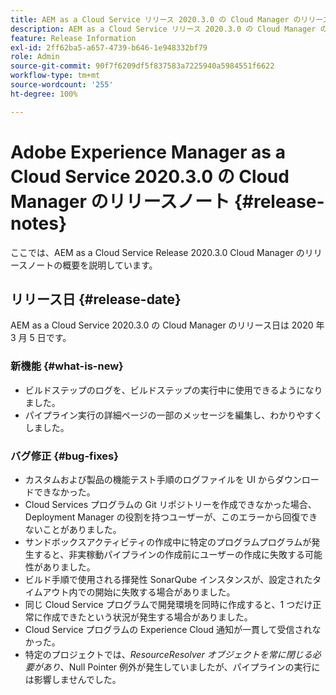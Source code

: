 ```yaml
---
title: AEM as a Cloud Service リリース 2020.3.0 の Cloud Manager のリリースノート
description: AEM as a Cloud Service リリース 2020.3.0 の Cloud Manager のリリースノート
feature: Release Information
exl-id: 2ff62ba5-a657-4739-b646-1e948332bf79
role: Admin
source-git-commit: 90f7f6209df5f837583a7225940a5984551f6622
workflow-type: tm+mt
source-wordcount: '255'
ht-degree: 100%

---
```


# Adobe Experience Manager as a Cloud Service 2020.3.0 の Cloud Manager のリリースノート {#release-notes}

ここでは、AEM as a Cloud Service Release 2020.3.0 Cloud Manager のリリースノートの概要を説明しています。

## リリース日 {#release-date}

AEM as a Cloud Service 2020.3.0 の Cloud Manager のリリース日は 2020 年 3 月 5 日です。

### 新機能 {#what-is-new}

* ビルドステップのログを、ビルドステップの実行中に使用できるようになりました。
* パイプライン実行の詳細ページの一部のメッセージを編集し、わかりやすくしました。

### バグ修正  {#bug-fixes}

* カスタムおよび製品の機能テスト手順のログファイルを UI からダウンロードできなかった。
* Cloud Services プログラムの Git リポジトリーを作成できなかった場合、Deployment Manager の役割を持つユーザーが、このエラーから回復できないことがありました。
* サンドボックスアクティビティの作成中に特定のプログラムプログラムが発生すると、非実稼動パイプラインの作成前にユーザーの作成に失敗する可能性がありました。
* ビルド手順で使用される揮発性 SonarQube インスタンスが、設定されたタイムアウト内での開始に失敗する場合がありました。
* 同じ Cloud Service プログラムで開発環境を同時に作成すると、1 つだけ正常に作成できたという状況が発生する場合がありました。
* Cloud Service プログラムの Experience Cloud 通知が一貫して受信されなかった。
* 特定のプロジェクトでは、*ResourceResolver オブジェクトを常に閉じる必要があり*、Null Pointer 例外が発生していましたが、パイプラインの実行には影響しませんでした。

